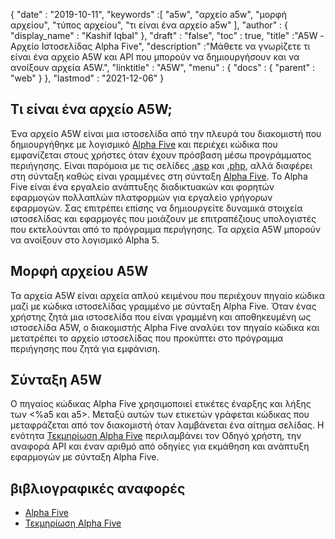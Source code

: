 {
  "date" : "2019-10-11",
  "keywords" :[ "a5w", "αρχείο a5w", "μορφή αρχείου", "τύπος αρχείου", "τι είναι ένα αρχείο a5w" ],
  "author" : {
    "display_name" : "Kashif Iqbal"
},
  "draft" : "false",
  "toc" : true,
  "title" :"A5W - Αρχείο Ιστοσελίδας Alpha Five",
  "description" :"Μάθετε να γνωρίζετε τι είναι ένα αρχείο A5W και API που μπορούν να δημιουργήσουν και να ανοίξουν αρχεία A5W.",
  "linktitle" : "A5W",
  "menu" : {
    "docs" : {
      "parent" : "web"
}
},
  "lastmod" : "2021-12-06"
}

## Τι είναι ένα αρχείο A5W;

Ένα αρχείο A5W είναι μια ιστοσελίδα από την πλευρά του διακομιστή που δημιουργήθηκε με λογισμικό [Alpha Five](https://www.alphasoftware.com/) και περιέχει κώδικα που εμφανίζεται στους χρήστες όταν έχουν πρόσβαση μέσω προγράμματος περιήγησης. Είναι παρόμοια με τις σελίδες [.asp](/el/web/asp/) και [.php](/el/programming/php/), αλλά διαφέρει στη σύνταξη καθώς είναι γραμμένες στη σύνταξη [Alpha Five](https://documentation.alphasoftware.com/documentation/pages/GettingStarted/index.html). Το Alpha Five είναι ένα εργαλείο ανάπτυξης διαδικτυακών και φορητών εφαρμογών πολλαπλών πλατφορμών για εργαλείο γρήγορων εφαρμογών. Σας επιτρέπει επίσης να δημιουργείτε δυναμικά στοιχεία ιστοσελίδας και εφαρμογές που μοιάζουν με επιτραπέζιους υπολογιστές που εκτελούνται από το πρόγραμμα περιήγησης. Τα αρχεία A5W μπορούν να ανοίξουν στο λογισμικό Alpha 5.

## Μορφή αρχείου A5W

Τα αρχεία A5W είναι αρχεία απλού κειμένου που περιέχουν πηγαίο κώδικα μαζί με κώδικα ιστοσελίδας γραμμένο με σύνταξη Alpha Five. Όταν ένας χρήστης ζητά μια ιστοσελίδα που είναι γραμμένη και αποθηκευμένη ως ιστοσελίδα A5W, ο διακομιστής Alpha Five αναλύει τον πηγαίο κώδικα και μετατρέπει το αρχείο ιστοσελίδας που προκύπτει στο πρόγραμμα περιήγησης που ζητά για εμφάνιση.

## Σύνταξη A5W

Ο πηγαίος κώδικας Alpha Five χρησιμοποιεί ετικέτες έναρξης και λήξης των <%a5 και a5>. Μεταξύ αυτών των ετικετών γράφεται κώδικας που μεταφράζεται από τον διακομιστή όταν λαμβάνεται ένα αίτημα σελίδας. Η ενότητα [Τεκμηρίωση Alpha Five](https://documentation.alphasoftware.com/documentation/pages/index.html) περιλαμβάνει τον Οδηγό χρήστη, την αναφορά API και έναν αριθμό από οδηγίες για εκμάθηση και ανάπτυξη εφαρμογών με σύνταξη Alpha Five.

## βιβλιογραφικές αναφορές

* [Alpha Five](https://www.alphasoftware.com/)
* [Τεκμηρίωση Alpha Five](https://documentation.alphasoftware.com/documentation/pages/index.html)

